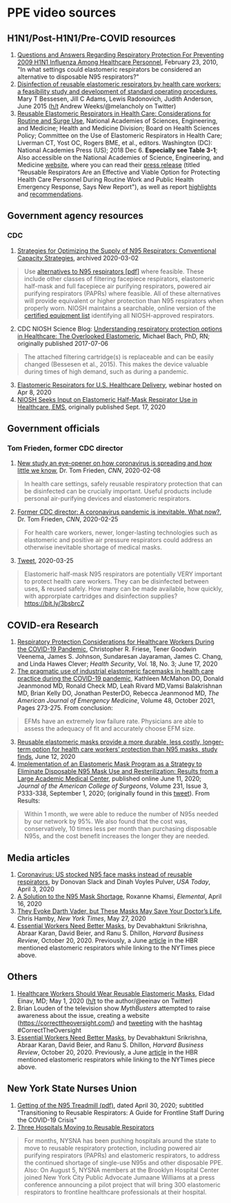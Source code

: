 # PPE video sources

## H1N1/Post-H1N1/Pre-COVID resources

1. [Questions and Answers Regarding Respiratory Protection For Preventing 2009 H1N1 Influenza Among Healthcare Personnel](https://www.cdc.gov/h1n1flu/guidelines_infection_control_qa.htm#i), February 23, 2010, "In what settings could elastomeric respirators be considered an alternative to disposable N95 respirators?"
2. [Disinfection of reusable elastomeric respirators by health care workers: a feasibility study and development of standard operating procedures](https://pubmed.ncbi.nlm.nih.gov/25816692/), Mary T Bessesen, Jill C Adams, Lewis Radonovich, Judith Anderson, June 2015 ([h/t](https://twitter.com/meloncholy/status/1245379527263555585) Andrew Weeks/@melancholy on Twitter)
3. [Reusable Elastomeric Respirators in Health Care: Considerations for Routine and Surge Use](https://www.ncbi.nlm.nih.gov/books/NBK540080/), National Academies of Sciences, Engineering, and Medicine; Health and Medicine Division; Board on Health Sciences Policy; Committee on the Use of Elastomeric Respirators in Health Care; Liverman CT, Yost OC, Rogers BME, et al., editors. Washington (DC): National Academies Press (US); 2018 Dec 6. **Especially see Table 3-1**; Also accessible on the National Academies of Science, Engineering, and Medicine [website](https://www.nationalacademies.org/our-work/study-on-the-use-of-elastomeric-respirators-in-health-care), where you can read their [press release](https://www.nationalacademies.org/news/2018/12/reusable-respirators-are-an-effective-and-viable-option-for-protecting-health-care-personnel-during-routine-work-and-public-health-emergency-response-says-new-report) (titled "Reusable Respirators Are an Effective and Viable Option for Protecting Health Care Personnel During Routine Work and Public Health Emergency Response, Says New Report"), as well as report [highlights](https://www.nap.edu/resource/25275/112718_Respirators_highlights.pdf) and [recommendations](https://www.nap.edu/resource/25275/112718_Respirators_recommendations.pdf).


## Government agency resources

### CDC

1. [Strategies for Optimizing the Supply of N95 Respirators: Conventional Capacity Strategies](http://web.archive.org/web/20200302172659/https://www.cdc.gov/coronavirus/2019-ncov/hcp/respirators-strategy/conventional-capacity-strategies.html), archived 2020-03-02 
> Use [alternatives to N95 respirators [pdf]](http://web.archive.org/web/20200305050924/https://www.cdc.gov/niosh/npptl/pdfs/UnderstandingDifference3-508.pdf) where feasible. These include other classes of filtering facepiece respirators, elastomeric half-mask and full facepiece air purifying respirators, powered air purifying respirators (PAPRs) where feasible. All of these alternatives will provide equivalent or higher protection than N95 respirators when properly worn. NIOSH maintains a searchable, online version of the [certified equipment list](http://web.archive.org/web/20200302172659/https://www.cdc.gov/niosh/npptl/topics/respirators/cel/default.html) identifying all NIOSH-approved respirators. 
2. CDC NIOSH Science Blog: [Understanding respiratory protection options in Healthcare: The Overlooked Elastomeric](https://blogs.cdc.gov/niosh-science-blog/2017/07/06/elastomerics/), Michael Bach, PhD, RN; originally published 2017-07-06
> The attached filtering cartridge(s) is replaceable and can be easily changed (Bessesen et al., 2015). This makes the device valuable during times of high demand, such as during a pandemic. 
3. [Elastomeric Respirators for U.S. Healthcare Delivery](https://www.youtube.com/watch?v=8wd5Bx2fVDI), webinar hosted on Apr 8, 2020
4. [NIOSH Seeks Input on Elastomeric Half-Mask Respirator Use in Healthcare, EMS](https://www.aiha.org/news/200917-niosh-seeks-input-on-elastomeric-half-mask-respirator-use-in-healthcare-ems), originally published Sept. 17, 2020

## Government officials

### Tom Frieden, former CDC director

1. [New study an eye-opener on how coronavirus is spreading and how little we know](https://www.cnn.com/2020/02/08/health/coronavirus-hospital-infections-frieden/index.html), Dr. Tom Frieden, _CNN_, 2020-02-08
 > In health care settings, safely reusable respiratory protection that can be disinfected can be crucially important. Useful products include personal air-purifying devices and elastomeric respirators.
2. [Former CDC director: A coronavirus pandemic is inevitable. What now?](https://www.cnn.com/2020/02/25/health/coronavirus-pandemic-frieden/index.html), Dr. Tom Frieden, _CNN_, 2020-02-25
> For health care workers, newer, longer-lasting technologies such as elastomeric and positive air pressure respirators could address an otherwise inevitable shortage of medical masks.
3. [Tweet](https://twitter.com/DrTomFrieden/status/1242972789860118528), 2020-03-25
> Elastomeric half-mask N95 respirators are potentially VERY important to protect health care workers. They can be disinfected between uses, & reused safely. How many can be made available, how quickly, with approrpiate cartridges and disinfection supplies? https://bit.ly/3bsbrcZ


## COVID-era Research

1. [Respiratory Protection Considerations for Healthcare Workers During the COVID-19 Pandemic](https://www.liebertpub.com/doi/10.1089/hs.2020.0036), Christopher R. Friese, Tener Goodwin Veenema, James S. Johnson, Sundaresan Jayaraman, James C. Chang, and Linda Hawes Clever; _Health Security_, Vol. 18, No. 3; June 17, 2020
2. [The pragmatic use of industrial elastomeric facemasks in health care practice during the COVID-19 pandemic](https://www.sciencedirect.com/science/article/abs/pii/S0735675721004113?via%3Dihub), Kathleen McMahon DO, Donald Jeanmonod MD, Ronald Check MD, Leah Rivard MD,Vamsi Balakrishnan MD, Brian Kelly DO, Jonathan PesterDO, Rebecca Jeanmonod MD, _The American Journal of Emergency Medicine_, Volume 48, October 2021, Pages 273-275. From conclusion:
> EFMs have an extremely low failure rate. Physicians are able to assess the adequacy of fit and accurately choose EFM size.
3. [Reusable elastomeric masks provide a more durable, less costly, longer-term option for health care workers’ protection than N95 masks, study finds](https://www.facs.org/media/press-releases/2020/reusable-masks-061220), June 12, 2020
4. [Implementation of an Elastomeric Mask Program as a Strategy to Eliminate Disposable N95 Mask Use and Resterilization: Results from a Large Academic Medical Center](), published online June 11, 2020; _Journal of the American College of Surgeons_, Volume 231, Issue 3, P333-338, September 1, 2020; (originally found in this [tweet](https://twitter.com/acsJACS/status/1307002079970459648)). From Results:
> Within 1 month, we were able to reduce the number of N95s needed by our network by 95%. We also found that the cost was, conservatively, 10 times less per month than purchasing disposable N95s, and the cost benefit increases the longer they are needed.



## Media articles

1. [Coronavirus: US stocked N95 face masks instead of reusable respirators](https://www.usatoday.com/story/news/nation/2020/04/03/coronavirus-national-stockpile-disposable-n-95-face-masks-reusable-respirator/5118669002/), by Donovan Slack and Dinah Voyles Pulver, _USA Today_, April 3, 2020
2. [A Solution to the N95 Mask Shortage](https://elemental.medium.com/a-tiny-hospital-in-texas-might-help-solve-the-mask-shortage-9ad3c0a7a861), Roxanne Khamsi, _Elemental_, April 16, 2020
3. [They Evoke Darth Vader, but These Masks May Save Your Doctor’s Life](https://www.nytimes.com/2020/05/27/us/coronavirus-masks-elastomeric-respirators.html),  Chris Hamby, _New York Times_, May 27, 2020
4. [Essential Workers Need Better Masks](https://hbr.org/2020/10/essential-workers-need-better-masks), by Devabhaktuni Srikrishna, Abraar Karan, David Beier, and Ranu S. Dhillon, _Harvard Business Review_, October 20, 2020. Previously, a June [article](https://hbr.org/2020/06/we-need-better-masks) in the HBR mentioned elastomeric respirators while linking to the NYTimes piece above. 

## Others
1. [Healthcare Workers Should Wear Reusable Elastomeric Masks](https://www.medscape.com/viewarticle/929770), Eldad Einav, MD; May 1, 2020 ([h/t](https://twitter.com/eeinav/status/1256236678877978629) to the author/@eeinav on Twitter)
2. Brian Louden of the television show _MythBusters_ attempted to raise awareness about the issue, creating a website (https://correcttheoversight.com/) and [tweeting](https://twitter.com/RealBrianLouden/status/1254915379509497856) with the hashtag #CorrectTheOversight 
3. [Essential Workers Need Better Masks](https://hbr.org/2020/10/essential-workers-need-better-masks), by Devabhaktuni Srikrishna, Abraar Karan, David Beier, and Ranu S. Dhillon, _Harvard Business Review_, October 20, 2020. Previously, a June [article](https://hbr.org/2020/06/we-need-better-masks) in the HBR mentioned elastomeric respirators while linking to the NYTimes piece above. 

## New York State Nurses Union
1. [Getting of the N95 Treadmill (pdf)](https://www.nysna.org/sites/default/files/attach/ajax/2020/09/GettingOffTreadmill.pdf), dated April 30, 2020; subtitled "Transitioning to Reusable Respirators: A Guide for Frontline Staff During the COVID-19 Crisis"
2. [Three Hospitals Moving to Reusable Respirators](https://www.nysna.org/three-hospitals-moving-reusable-respirators#.YOOZTRNKgnU)
> For months, NYSNA has been pushing hospitals around the state to move to reusable respiratory protection, including powered air purifying respirators (PAPRs) and elastomeric respirators, to address the continued shortage of single-use N95s and other disposable PPE.
Also:
> On August 5, NYSNA members at the Brooklyn Hospital Center joined New York City Public Advocate Jumaane Williams at a press conference announcing a pilot project that will bring 300 elastomeric respirators to frontline healthcare professionals at their hospital.
